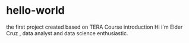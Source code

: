 # hello-world
the first project created based on TERA Course introduction
Hi i´m Elder Cruz , data analyst and data science enthusiastic. 

